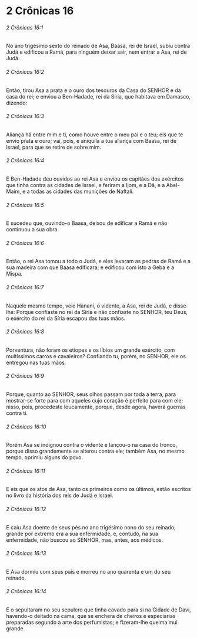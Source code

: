 # 2 Crônicas 16

###### 2 Crônicas 16:1

No ano trigésimo sexto do reinado de Asa, Baasa, rei de Israel, subiu contra Judá e edificou a Ramá, para ninguém deixar sair, nem entrar a Asa, rei de Judá.

###### 2 Crônicas 16:2

Então, tirou Asa a prata e o ouro dos tesouros da Casa do SENHOR e da casa do rei; e enviou a Ben-Hadade, rei da Síria, que habitava em Damasco, dizendo:

###### 2 Crônicas 16:3

Aliança há entre mim e ti, como houve entre o meu pai e o teu; eis que te envio prata e ouro; vai, pois, e aniquila a tua aliança com Baasa, rei de Israel, para que se retire de sobre mim.

###### 2 Crônicas 16:4

E Ben-Hadade deu ouvidos ao rei Asa e enviou os capitães dos exércitos que tinha contra as cidades de Israel, e feriram a Ijom, e a Dã, e a Abel-Maim, e a todas as cidades das munições de Naftali.

###### 2 Crônicas 16:5

E sucedeu que, ouvindo-o Baasa, deixou de edificar a Ramá e não continuou a sua obra.

###### 2 Crônicas 16:6

Então, o rei Asa tomou a todo o Judá, e eles levaram as pedras de Ramá e a sua madeira com que Baasa edificara; e edificou com isto a Geba e a Mispa.

###### 2 Crônicas 16:7

Naquele mesmo tempo, veio Hanani, o vidente, a Asa, rei de Judá, e disse-lhe: Porque confiaste no rei da Síria e não confiaste no SENHOR, teu Deus, o exército do rei da Síria escapou das tuas mãos.

###### 2 Crônicas 16:8

Porventura, não foram os etíopes e os líbios um grande exército, com muitíssimos carros e cavaleiros? Confiando tu, porém, no SENHOR, ele os entregou nas tuas mãos.

###### 2 Crônicas 16:9

Porque, quanto ao SENHOR, seus olhos passam por toda a terra, para mostrar-se forte para com aqueles cujo coração é perfeito para com ele; nisso, pois, procedeste loucamente, porque, desde agora, haverá guerras contra ti.

###### 2 Crônicas 16:10

Porém Asa se indignou contra o vidente e lançou-o na casa do tronco, porque disso grandemente se alterou contra ele; também Asa, no mesmo tempo, oprimiu alguns do povo.

###### 2 Crônicas 16:11

E eis que os atos de Asa, tanto os primeiros como os últimos, estão escritos no livro da história dos reis de Judá e Israel.

###### 2 Crônicas 16:12

E caiu Asa doente de seus pés no ano trigésimo nono do seu reinado; grande por extremo era a sua enfermidade, e, contudo, na sua enfermidade, não buscou ao SENHOR, mas, antes, aos médicos.

###### 2 Crônicas 16:13

E Asa dormiu com seus pais e morreu no ano quarenta e um do seu reinado.

###### 2 Crônicas 16:14

E o sepultaram no seu sepulcro que tinha cavado para si na Cidade de Davi, havendo-o deitado na cama, que se enchera de cheiros e especiarias preparadas segundo a arte dos perfumistas; e fizeram-lhe queima mui grande.

